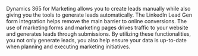 Dynamics 365 for Marketing allows you to create leads manually while also giving you the tools to generate leads automatically. The LinkedIn Lead Gen form integration helps remove the main barrier to online conversions. The use of marketing forms and marketing pages drives traffic to your website and generates leads through submissions. By utilizing these functionalities, you not only generate leads, you also help ensure your data is up-to-date when planning and executing marketing initiatives.